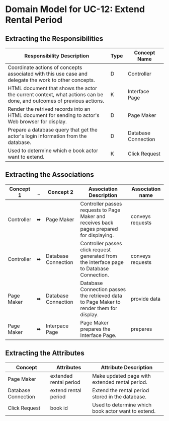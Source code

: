 # Domain Model for UC-12: Extend Rental Period

## Extracting the Responsibilities
| Responsibility Description                                                                                          | Type | Concept Name        |
| ------------------------------------------------------------------------------------------------------------------- | ---- | ------------------- |
| Coordinate actions of concepts associated with this use case and delegate the work to other concepts.               | D    | Controller          |
| HTML document that shows the actor the current context, what actions can be done, and outcomes of previous actions. | K    | Interface Page      |
| Render the retrived records into an HTML document for sending to actor's Web browser for display.                   | D    | Page Maker          |
| Prepare a database query that get the actor's login information from the database.                                  | D    | Database Connection |
| Used to determine which e book actor want to extend.                                                                | K    | Click Request       |

## Extracting the Associations
| Concept 1  | _   | Concept 2           | Association Description                                                                    | Association name |
| ---------- | --- | ------------------- | ------------------------------------------------------------------------------------------ | ---------------- |
| Controller | ⬌   | Page Maker          | Controller passes requests to Page Maker and receives back pages prepared for displaying.  | conveys requests |
| Controller | ⬌   | Database Connection | Controller passes  click request generated from the interface page to Database Connection. | conveys requests |
| Page Maker | ⬌   | Database Connection | Database Connection passes the retrieved data to Page Maker to render them for display.    | provide data     |
| Page Maker | ⬌   | Interpace Page      | Page Maker prepares the Interface Page.                                                    | prepares         |

## Extracting the Attributes
| Concept             | Attributes             | Attribute Description                              |
| ------------------- | ---------------------- | -------------------------------------------------- |
| Page Maker          | extended rental period | Make updated page with extended rental period.     |
| Database Connection | extend rental period   | Extend the rental period stored in the database.   |
| Click Request       | book id                | Used to determine which book actor want to extend. |